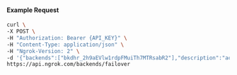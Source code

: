 <!-- Code generated for API Clients. DO NOT EDIT. -->

#### Example Request

```bash
curl \
-X POST \
-H "Authorization: Bearer {API_KEY}" \
-H "Content-Type: application/json" \
-H "Ngrok-Version: 2" \
-d '{"backends":["bkdhr_2h9aEVlw1rdpFMuiTh7MTRsabR2"],"description":"acme failover","metadata":"{\"environment\": \"staging\"}"}' \
https://api.ngrok.com/backends/failover
```
